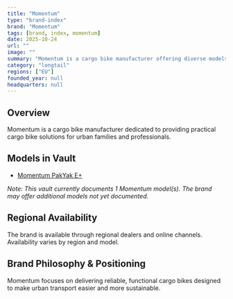```yaml
---
title: "Momentum"
type: "brand-index"
brand: "Momentum"
tags: [brand, index, momentum]
date: 2025-10-24
url: ""
image: ""
summary: "Momentum is a cargo bike manufacturer offering diverse models for families and professionals."
category: "longtail"
regions: ["EU"]
founded_year: null
headquarters: null
---
```


## Overview

Momentum is a cargo bike manufacturer dedicated to providing practical cargo bike solutions for urban families and professionals.

## Models in Vault

- [Momentum PakYak E+](pakyak-e-plus.md)

_Note: This vault currently documents 1 Momentum model(s). The brand may offer additional models not yet documented._

## Regional Availability

The brand is available through regional dealers and online channels. Availability varies by region and model.

## Brand Philosophy & Positioning

Momentum focuses on delivering reliable, functional cargo bikes designed to make urban transport easier and more sustainable.

